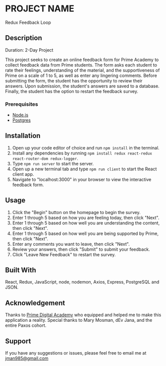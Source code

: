 # PROJECT NAME
Redux Feedback Loop

## Description

Duration: 2-Day Project

This project seeks to create an online feedback form for Prime Academy to collect feedback data from Prime students.  The form asks each student to rate their feelings, understanding of the material, and the supportiveness of Prime on a scale of 1 to 5, as well as enter any lingering comments.  Before submitting the form, the student has the opportunity to review their answers.  Upon submission, the student's answers are saved to a database.  Finally, the student has the option to restart the feedback survey.


### Prerequisites

- [Node.js](https://nodejs.org/en/)
- [Postgres](https://www.postgresql.org/download/)

## Installation

1. Open up your code editor of choice and run `npm install` in the terminal.
2. Install any dependencies by running `npm install redux react-redux react-router-dom redux-logger`.
3. Type `npm run server` to start the server.
4. Open up a new terminal tab and type `npm run client` to start the React client app.
5. Navigate to "localhost:3000" in your browser to view the interactive feedback form.


## Usage

1. Click the "Begin" button on the homepage to begin the survey.
2. Enter 1 through 5 based on how you are feeling today, then click "Next".
3. Enter 1 through 5 based on how well you are understanding the content, then click "Next".
4. Enter 1 through 5 based on how well you are being supported by Prime, then click "Next".
5. Enter any comments you want to leave, then click "Next".
6. Review your answers, then click "Submit" to submit your feedback.
7. Click "Leave New Feedback" to restart the survey.


## Built With

React, Redux, JavaScript, node, nodemon, Axios, Express, PostgreSQL and JSON.

## Acknowledgement
Thanks to [Prime Digital Academy](www.primeacademy.io) who equipped and helped me to make this application a reality. Special thanks to Mary Mosman, dEv Jana, and the entire Paxos cohort.

## Support
If you have any suggestions or issues, please feel free to email me at [jman985@gmail.com](www.google.com)